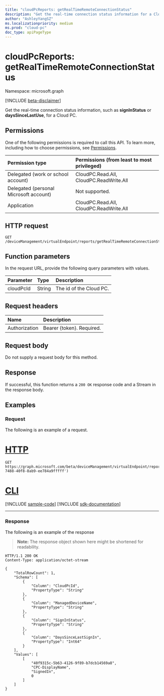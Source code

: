 ```yaml
---
title: "cloudPcReports: getRealTimeRemoteConnectionStatus"
description: "Get the real-time connection status information for a Cloud PC."
author: "AshleyYangSZ"
ms.localizationpriority: medium
ms.prod: "cloud-pc"
doc_type: apiPageType
---
```


# cloudPcReports: getRealTimeRemoteConnectionStatus
Namespace: microsoft.graph

[!INCLUDE [beta-disclaimer](../../includes/beta-disclaimer.md)]

Get the real-time connection status information, such as **signInStatus** or **daysSinceLastUse**, for a Cloud PC.

## Permissions
One of the following permissions is required to call this API. To learn more, including how to choose permissions, see [Permissions](/graph/permissions-reference).

|Permission type|Permissions (from least to most privileged)|
|:---|:---|
|Delegated (work or school account)|CloudPC.Read.All, CloudPC.ReadWrite.All|
|Delegated (personal Microsoft account)|Not supported.|
|Application|CloudPC.Read.All, CloudPC.ReadWrite.All|

## HTTP request

<!-- {
  "blockType": "ignored"
}
-->
``` http
GET /deviceManagement/virtualEndpoint/reports/getRealTimeRemoteConnectionStatus(cloudPcId='id')
```

## Function parameters
In the request URL, provide the following query parameters with values.

|Parameter|Type|Description|
|:---|:---|:---|
|cloudPcId|String|The id of the Cloud PC.|


## Request headers
|Name|Description|
|:---|:---|
|Authorization|Bearer {token}. Required.|

## Request body
Do not supply a request body for this method.

## Response

If successful, this function returns a `200 OK` response code and a Stream in the response body.

## Examples

### Request
The following is an example of a request.

# [HTTP](#tab/http)
<!-- {
  "blockType": "request",
  "name": "cloudpcreportsthis.getrealtimeremoteconnectionstatus"
}
-->
``` http
GET https://graph.microsoft.com/beta/deviceManagement/virtualEndpoint/reports/getRealTimeRemoteConnectionStatus(cloudPcId='f5ff445f-7488-40f8-8ab9-ee784a9fffff')
```

# [CLI](#tab/cli)
[!INCLUDE [sample-code](../includes/snippets/cli/cloudpcreportsthisgetrealtimeremoteconnectionstatus-cli-snippets.md)]
[!INCLUDE [sdk-documentation](../includes/snippets/snippets-sdk-documentation-link.md)]

---

### Response
The following is an example of the response
>**Note:** The response object shown here might be shortened for readability.
<!-- {
  "blockType": "response",
  "truncated": true,
  "@odata.type": "Edm.Stream"
}
-->
``` http
HTTP/1.1 200 OK
Content-Type: application/octet-stream

{
    "TotalRowCount": 1,
    "Schema": [
        {
            "Column": "CloudPcId",
            "PropertyType": "String"
        },
        {
            "Column": "ManagedDeviceName",
            "PropertyType": "String"
        },
        {
            "Column": "SignInStatus",
            "PropertyType": "String"
        },
        {
            "Column": "DaysSinceLastSignIn",
            "PropertyType": "Int64"
        }
    ],
    "Values": [
        [
            "40f9315c-5b63-4126-9f89-b7dcb14569a8",
            "CPC-DisplayName",
            "SignedIn",
            0
        ]
    ]
}
```

